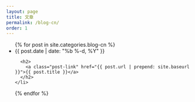 ```yaml
---
layout: page
title: 文章
permalink: /blog-cn/
order: 1
---
```


<!-- <h1 class="page-heading">Posts</h1> -->

<ul class="post-list">
  {% for post in site.categories.blog-cn %}
    <li>
      <span class="post-meta">{{ post.date | date: "%b %-d, %Y" }}</span>

      <h2>
        <a class="post-link" href="{{ post.url | prepend: site.baseurl }}">{{ post.title }}</a>
      </h2>
    </li>
  {% endfor %}
</ul>

<!-- <p class="rss-subscribe">subscribe <a href="{{ "/feed.xml" | prepend: site.baseurl }}">via RSS</a></p> -->
